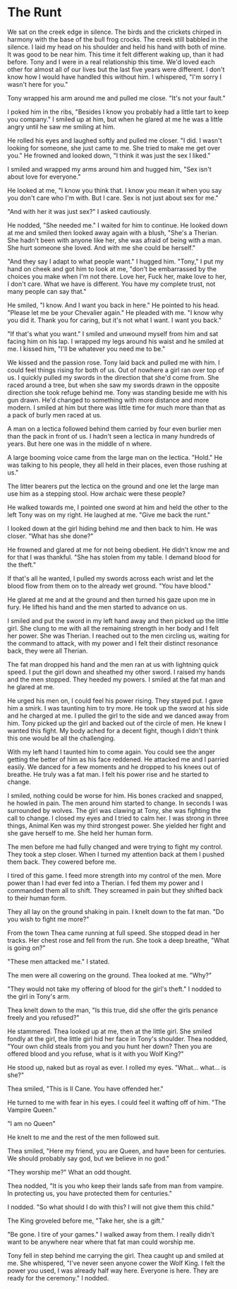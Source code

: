 # The Runt

We sat on the creek edge in silence.  The birds and the crickets chirped in harmony with the base of the bull frog crocks.  The creek still babbled in the silence.  I laid my head on his shoulder and held his hand with both of mine.  It was good to be near him.  This time it felt different waking up, than it had before.  Tony and I were in a real relationship this time.  We'd loved each other for almost all of our lives but the last five years were different.  I don't know how I would have handled this without him.  I whispered, "I'm sorry I wasn't here for you."

Tony wrapped his arm around me and pulled me close.  "It's not your fault."

I poked him in the ribs, "Besides I know you probably had a little tart to keep you company."  I smiled up at him, but when he glared at me he was a little angry until he saw me smiling at him. 

He rolled his eyes and laughed softly and pulled me closer.  "I did.  I wasn't looking for someone, she just came to me.  She tried to make me get over you."  He frowned and looked down, "I think it was just the sex I liked."

I smiled and wrapped my arms around him and hugged him, "Sex isn't about love for everyone."

He looked at me, "I know you think that.  I know you mean it when you say you don't care who I'm with.  But I care.  Sex is not just about sex for me."

"And with her it was just sex?"  I asked cautiously.

He nodded, "She needed me."  I waited for him to continue.  He looked down at me and smiled then looked away again with a blush, "She's a Therian.  She hadn't been with anyone like her, she was afraid of being with a man.  She hurt someone she loved.  And with me she could be herself."

"And they say I adapt to what people want."  I hugged him.  "Tony,"  I put my hand on cheek and got him to look at me, "don't be embarrassed by the choices you make when I'm not there.  Love her, Fuck her, make love to her, I don't care.  What we have is different.  You have my complete trust, not many people can say that."

He smiled, "I know.  And I want you back in here."  He pointed to his head.  "Please let me be your Chevalier again."  He pleaded with me.  "I know why you did it.  Thank you for caring, but it's not what I want.  I want you back."

"If that's what you want."  I smiled and unwound myself from him and sat facing him on his lap.  I wrapped my legs around his waist and he smiled at me.  I kissed him, "I'll be whatever you need me to be."

We kissed and the passion rose.  Tony laid back and pulled me with him.  I could feel things rising for both of us.  Out of nowhere a girl ran over top of us.  I quickly pulled my swords in the direction that she'd come from.  She raced around a tree, but when she saw my swords drawn in the opposite direction she took refuge behind me.  Tony was standing beside me with his gun drawn.  He'd changed to something with more distance and more modern.  I smiled at him but there was little time for much more than that as a pack of burly men raced at us.

A man on a lectica followed behind them carried by four even burlier men than the pack in front of us.  I hadn't seen a lectica in many hundreds of years.  But here one was in the middle of n where.  

A large booming voice came from the large man on the lectica.  "Hold."  He was talking to his people, they all held in their places, even those rushing at us."

The litter bearers put the lectica on the ground and one let the large man use him as a stepping stool.  How archaic were these people?

He walked towards me, I pointed one sword at him and held the other to the left Tony was on my right.  He laughed at me.  "Give me back the runt."

I looked down at the girl hiding behind me and then back to him.  He was closer.  "What has she done?"

He frowned and glared at me for not being obedient.  He didn't know me and for that I was thankful.  "She has stolen from my table.  I demand blood for the theft."

If that's all he wanted, I pulled my swords across each wrist and let the blood flow from them on to the already wet ground.  "You have blood."

He glared at me and at the ground and then turned his gaze upon me in fury.  He lifted his hand and the men started to advance on us.

I smiled and put the sword in my left hand away and then picked up the little girl.  She clung to me with all the remaining strength in her body and I felt her power.  She was Therian.  I reached out to the men circling us, waiting for the command to attack, with my power and I felt their distinct resonance back, they were all Therian.  

The fat man dropped his hand and the men ran at us with lightning quick speed.  I put the girl down and sheathed my other sword.  I raised my hands and the men stopped.  They heeded my powers.  I smiled at the fat man and he glared at me.  

He urged his men on, I could feel his power rising.  They stayed put.  I gave him a smirk.  I was taunting him to try more.  He took up the sword at his side and he charged at me.  I pulled the girl to the side and we danced away from him.  Tony picked up the girl and backed out of the circle of men.  He knew I wanted this fight.  My body ached for a decent fight, though I didn't think this one would be all the challenging.  

With my left hand I taunted him to come again.  You could see the anger getting the better of him as his face reddened.  He attacked me and I parried easily.  We danced for a few moments and he dropped to his knees out of breathe.  He truly was a fat man.  I felt his power rise and he started to change.  

I smiled, nothing could be worse for him.  His bones cracked and snapped, he howled in pain.  The men around him started to change.  In seconds I was surrounded by wolves.  The girl was clawing at Tony, she was fighting the call to change.  I closed my eyes and I tried to calm her.   I was strong in three things, Animal Ken was my third strongest power.  She yielded her fight and she gave herself to me.  She held her human form.  

The men before me had fully changed and were trying to fight my control.  They took a step closer.  When I turned my attention back at them I pushed them back.  They cowered before me.

I tired of this game.  I feed more strength into my control of the men.  More power than I had ever fed into a Therian.  I fed them my power and I commanded them all to shift.  They screamed in pain but they shifted back to their human form.  

They all lay on the ground shaking in pain.  I knelt down to the fat man.  "Do you wish to fight me more?"

From the town Thea came running at full speed.  She stopped dead in her tracks.  Her chest rose and fell from the run.  She took a deep breathe, "What is going on?"

"These men attacked me."  I stated.

The men were all cowering on the ground.  Thea looked at me.  "Why?"

"They would not take my offering of blood for the girl's theft."  I nodded to the girl in Tony's arm.

Thea knelt down to the man, "Is this true, did she offer the girls penance freely and you refused?"

He stammered.  Thea looked up at me, then at the little girl.  She smiled fondly at the girl, the little girl hid her face in Tony's shoulder.  Thea nodded, "Your own child steals from you and you hunt her down?  Then you are offered blood and you refuse, what is it with you Wolf King?"

He stood up, naked but as royal as ever.  I rolled my eyes.  "What... what... is she?"

Thea smiled, "This is Il Cane.  You have offended her."

He turned to me with fear in his eyes.  I could feel it wafting off of him.  "The Vampire Queen."

"I am no Queen"

He knelt to me and the rest of the men followed suit.  

Thea smiled, "Here my friend, you are Queen, and have been for centuries.  We should probably say god, but we believe in no god."

"They worship me?"  What an odd thought.

Thea nodded, "It is you who keep their lands safe from man from vampire.  In protecting us, you have protected them for centuries."

I nodded.  "So what should I do with this?  I will not give them this child."

The King groveled before me, "Take her, she is a gift."

"Be gone.  I tire of your games."  I walked away from them.  I really didn't want to be anywhere near where that fat man could worship me.

Tony fell in step behind me carrying the girl.  Thea caught up and smiled at me.  She whispered, "I've never seen anyone cower the Wolf King.  I felt the power you used, I was already half way here.  Everyone is here.  They are ready for the ceremony."  I nodded.

